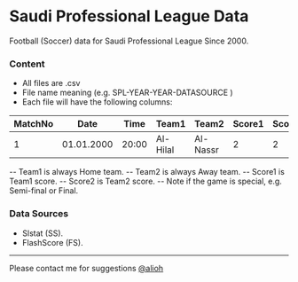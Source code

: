 # Saudi Professional League Data

Football (Soccer) data for Saudi Professional League Since 2000.

### Content
- All files are .csv
- File name meaning (e.g. SPL-YEAR-YEAR-DATASOURCE )
- Each file will have the following columns:

| MatchNo | Date | Time | Team1 | Team2 | Score1 | Score2 | Date |
| ------ | ------ | ------ | ------ | ------ | ------ | ------ | ------ |
|1 | 01.01.2000 | 20:00 | Al-Hilal | Al-Nassr | 2 | 2 | Semi-final |

-- Team1 is always Home team.
-- Team2 is always Away team.
-- Score1 is Team1 score.
-- Score2 is Team2 score.
-- Note if the game is special, e.g. Semi-final or Final.

### Data Sources
- Slstat (SS).
- FlashScore (FS).

----------
Please contact me for suggestions [@alioh](https://twitter.com/alioh)
